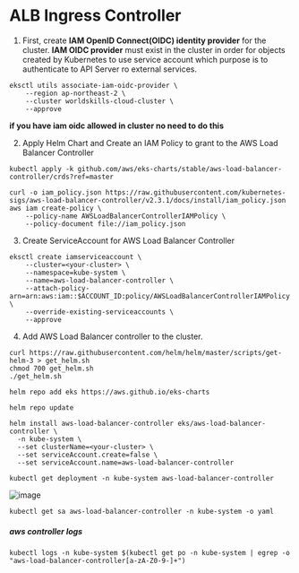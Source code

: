 # ALB Ingress Controller
1. First, create **IAM OpenID Connect(OIDC) identity provider** for the cluster. **IAM OIDC provider** must exist in the cluster in order for objects created by Kubernetes to use service account which purpose is to authenticate to API Server ro external services.
```
eksctl utils associate-iam-oidc-provider \
    --region ap-northeast-2 \
    --cluster worldskills-cloud-cluster \
    --approve
```
**if you have iam oidc allowed in cluster no need to do this**

2. Apply Helm Chart and Create an IAM Policy to grant to the AWS Load Balancer Controller
```
kubectl apply -k github.com/aws/eks-charts/stable/aws-load-balancer-controller/crds?ref=master
```
```
curl -o iam_policy.json https://raw.githubusercontent.com/kubernetes-sigs/aws-load-balancer-controller/v2.3.1/docs/install/iam_policy.json
aws iam create-policy \
    --policy-name AWSLoadBalancerControllerIAMPolicy \
    --policy-document file://iam_policy.json
```
3. Create ServiceAccount for AWS Load Balancer Controller
```
eksctl create iamserviceaccount \
    --cluster=<your-cluster> \
    --namespace=kube-system \
    --name=aws-load-balancer-controller \
    --attach-policy-arn=arn:aws:iam::$ACCOUNT_ID:policy/AWSLoadBalancerControllerIAMPolicy \
    --override-existing-serviceaccounts \
    --approve
```
4. Add AWS Load Balancer controller to the cluster.
```
curl https://raw.githubusercontent.com/helm/helm/master/scripts/get-helm-3 > get_helm.sh
chmod 700 get_helm.sh
./get_helm.sh
```
```
helm repo add eks https://aws.github.io/eks-charts
```
```
helm repo update
```
```
helm install aws-load-balancer-controller eks/aws-load-balancer-controller \
  -n kube-system \
  --set clusterName=<your-cluster> \
  --set serviceAccount.create=false \
  --set serviceAccount.name=aws-load-balancer-controller 
```
```
kubectl get deployment -n kube-system aws-load-balancer-controller
```
![image](https://user-images.githubusercontent.com/86287920/204777930-cde4c866-dd6c-4490-b9a9-608fc10629e7.png)
```
kubectl get sa aws-load-balancer-controller -n kube-system -o yaml
```
##### aws controller logs
```
kubectl logs -n kube-system $(kubectl get po -n kube-system | egrep -o "aws-load-balancer-controller[a-zA-Z0-9-]+")
```
